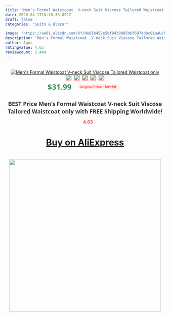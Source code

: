 ```yaml
---
title: "Men's Formal Waistcoat  V-neck Suit Viscose Tailored Waistcoat only"
date: 2020-04-1T10:10:36.892Z
draft: false
categories: "Suits & Blazer"

image: "https://ae01.alicdn.com/kf/He81b452e5bf9430885b6f697ddac01aaU/Men-s-Formal-Waistcoat-V-neck-Suit-Viscose-Tailored-Waistcoat-only.jpg"
description: "Men's Formal Waistcoat  V-neck Suit Viscose Tailored Waistcoat only"
author: Agus
ratingvalue: 4.63
reviewcount: 2.444
---
```

<br>
<div style="text-align: center;">
<a href="https://s.click.aliexpress.com/e/_9ztaZr" target="_blank" rel="nofollow noopener noreferrer"><img alt="Men's Formal Waistcoat  V-neck Suit Viscose Tailored Waistcoat only" class="magnifier-image" src="https://ae01.alicdn.com/kf/He81b452e5bf9430885b6f697ddac01aaU/Men-s-Formal-Waistcoat-V-neck-Suit-Viscose-Tailored-Waistcoat-only.jpg_640x640.jpg">
<br>
<img style="border:1px solid salmon" src="https://ae01.alicdn.com/kf/He81b452e5bf9430885b6f697ddac01aaU/Men-s-Formal-Waistcoat-V-neck-Suit-Viscose-Tailored-Waistcoat-only.jpg_120x120.jpg">&nbsp;&nbsp;<img style="border:1px solid salmon" src="_120x120.jpg">&nbsp;&nbsp;<img style="border:1px solid salmon" src="_120x120.jpg">&nbsp;&nbsp;<img style="border:1px solid salmon" src="_120x120.jpg">&nbsp;&nbsp;<img style="border:1px solid salmon" src="_120x120.jpg"></a></div><br0>
<div style="text-align: center;"><span style="background-color: white; border: 0px; box-sizing: border-box; color: seagreen; display: inline-block; font-family: &quot;open sans&quot; , &quot;arial&quot; , &quot;helvetica&quot; , sans-serif , &quot;heiti&quot;; font-size: 24px; font-stretch: inherit; font-weight: 700; line-height: inherit; margin: 0px 10px 0px 0px; padding: 0px; vertical-align: middle;">$31.99 </span>
<span style="background: rgb(255 , 241 , 241); border-radius: 3px; border: 0px; box-sizing: border-box; color: #ff4747; display: inline-block; font-family: inherit; font-size: 12px; font-stretch: inherit; font-style: inherit; font-variant: inherit; font-weight: 600; line-height: inherit; margin: 0px; padding: 2px 5px; transform: scale(0.9); vertical-align: middle;">Original Price : <b style="text-decoration: line-through;">$31.99 </b> &nbsp;&nbsp;</span></div>
<h1 style="color: #333333; display: inline-block; font-family: &quot;open sans&quot; , &quot;arial&quot; , &quot;helvetica&quot; , sans-serif , &quot;heiti&quot;; font-size: 18px; font-stretch: inherit; font-weight: 700; text-align: center;">BEST Price Men's Formal Waistcoat  V-neck Suit Viscose Tailored Waistcoat only with FREE Shipping Worldwide!</h1>
<div style="color: #ff4747; text-align: center;">
<img src="https://4.bp.blogspot.com/-M0ZcTcb-5uY/XleCXlxnR4I/AAAAAAAAAEc/OrjgMkXV1oMQFaCRZj5HQwOCBcu3w1FegCPcBGAYYCw/s1600/star.png" style="height: 15px;">&nbsp;<b>4.63</b></div>
<div class="button_cont" align="center"><a class="buynow_a" href="https://s.click.aliexpress.com/e/_9ztaZr" target="_blank" rel="nofollow noopener noreferrer"><H1>Buy on AliExpress</H1></a></div><br>
<div class="separator" style="clear: both; text-align: center;">
<img src="https://lh3.googleusercontent.com/-pTy5HemUv9M/XlePHvY0dAI/AAAAAAAAAE4/0nX5iRUoIWY8eMW9Dpxeirr157OZliDIgCLcBGAsYHQ/s1600/badge.gif" width="480">
</div>
